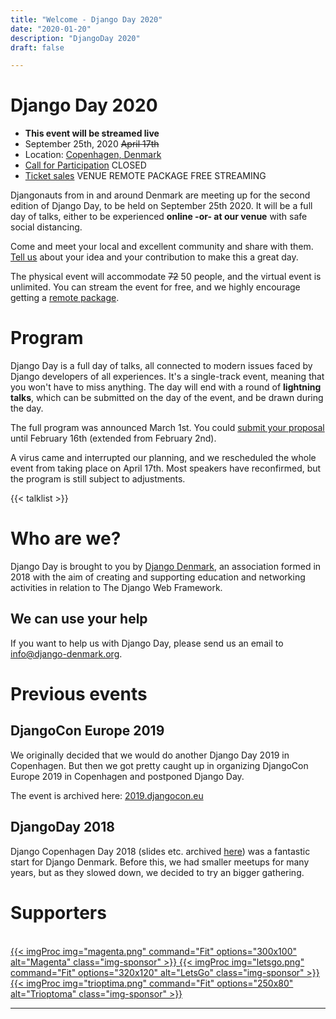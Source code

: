 ```yaml
---
title: "Welcome - Django Day 2020"
date: "2020-01-20"
description: "DjangoDay 2020"
draft: false

---
```


# Django Day 2020

* **This event will be streamed live**
* September 25th, 2020 <del>April 17th</del>
* Location: [Copenhagen, Denmark](/venue/)
* [Call for Participation](/cfp/) <span class="badge badge-pill badge-warning">CLOSED</span>
* [Ticket sales](/tickets/) <span class="badge badge-pill badge-info">VENUE</span> <span class="badge badge-pill badge-primary">REMOTE PACKAGE</span> <span class="badge badge-pill badge-success">FREE STREAMING</span>

Djangonauts from in and around Denmark are meeting up for the second edition of
Django Day, to be held on September 25th 2020. It will be a full day of talks,
either to be experienced **online -or- at our venue** with safe social distancing.

Come and meet your local and excellent community and share with them.
[Tell us](/cfp/) about your idea and your contribution to make this a great day.

The physical event will accommodate <strike>72</strike> 50 people, and the virtual event is unlimited. You can stream the event for free, and
we highly encourage getting a <a href="/tickets/">remote package</a>.


<div style="clear: both"></div>


# Program


Django Day is a full day of talks, all connected to modern issues faced
by Django developers of all experiences. It's a single-track
event, meaning that you won't have to miss anything. The day will end
with a round of **lightning talks**, which can be submitted on the day of the event,
and be drawn during the day.

The full program was announced March 1st. You could
[submit your proposal](/cfp/) until February 16th (extended from February 2nd).

A virus came and interrupted our planning, and we rescheduled the whole event from
taking place on April 17th. Most speakers have reconfirmed, but the program is still subject to adjustments.


{{< talklist >}}

# Who are we?

Django Day is brought to you by [Django Denmark](https://www.django-denmark.org/),
an association formed in 2018 with the aim of creating and supporting education
and networking activities in relation to The Django Web Framework.

## We can use your help

If you want to help us with Django Day, please send us an email to
[info@django-denmark.org](mailto:info@django-denmark.org).

# Previous events

## DjangoCon Europe 2019

We originally decided that we would do another Django Day 2019 in Copenhagen.
But then we got pretty caught up in organizing DjangoCon Europe 2019 in
Copenhagen and postponed Django Day.

The event is archived here: [2019.djangocon.eu](https://2019.djangocon.eu)

## DjangoDay 2018

Django Copenhagen Day 2018 (slides etc. archived [here](https://2018.djangoday.dk/))
was a fantastic start for Django Denmark. Before this, we had smaller meetups
for many years, but as they slowed down, we decided to try an bigger
gathering.


# Supporters
<br>
<a href="https://www.magenta.dk/" target="_blank" class="sponsor">
{{< imgProc
img="magenta.png"
command="Fit"
options="300x100"
alt="Magenta"
class="img-sponsor"
>}}
</a>

<a href="https://letsgo.dk/" target="_blank" class="sponsor">
{{< imgProc
img="letsgo.png"
command="Fit"
options="320x120"
alt="LetsGo"
class="img-sponsor"
>}}
</a>

<a href="https://trioptima.com/" target="_blank" class="sponsor">
{{< imgProc
img="trioptima.png"
command="Fit"
options="250x80"
alt="Trioptoma"
class="img-sponsor"
>}}
</a>


<hr>
